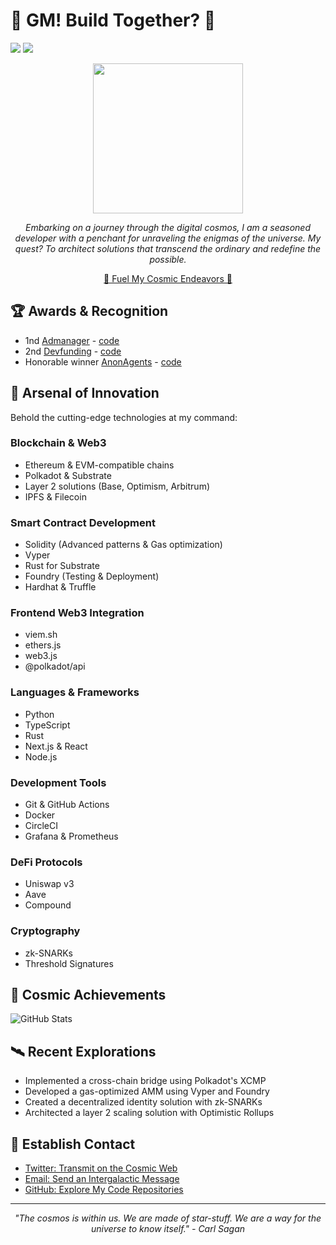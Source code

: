 # 🚀 GM! Build Together? 🚀

<a href="https://www.twitter.com/codingsh"><img src="https://img.shields.io/twitter/follow/codingsh?style=social" /></a>
<a href="https://www.warpcast.com/codingsh"><img src="https://img.shields.io/badge/farcaster-8A2BE2" /></a>

<div align="center">
  <img src="https://www.reactiongifs.com/r/prthrd.gif" width="240px">

  *Embarking on a journey through the digital cosmos, I am a seasoned developer with a penchant for unraveling the enigmas of the universe. My quest? To architect solutions that transcend the ordinary and redefine the possible.*

  [🌟 Fuel My Cosmic Endeavors 🌟]([codingsh.eth](https://etherscan.io/address/0xd1a8Dd23e356B9fAE27dF5DeF9ea025A602EC81e))
</div>


## 🏆 Awards & Recognition

- 1nd [Admanager](https://x.com/reown_/status/1851297801059336372) - [code](https://github.com/developerfred/admanager-core)
- 2nd [Devfunding](https://x.com/reown_/status/1856992479016550846) - [code](https://github.com/developerfred/devfunding)
- Honorable winner [AnonAgents](https://x.com/ZKVProtocol/status/1872349169790427171) - [code](https://github.com/developerfred/AnonAgents)

## 🔧 Arsenal of Innovation

Behold the cutting-edge technologies at my command:

### Blockchain & Web3
- Ethereum & EVM-compatible chains
- Polkadot & Substrate
- Layer 2 solutions (Base, Optimism, Arbitrum)
- IPFS & Filecoin

### Smart Contract Development
- Solidity (Advanced patterns & Gas optimization)
- Vyper
- Rust for Substrate
- Foundry (Testing & Deployment)
- Hardhat & Truffle

### Frontend Web3 Integration
- viem.sh
- ethers.js
- web3.js
- @polkadot/api

### Languages & Frameworks
- Python
- TypeScript
- Rust
- Next.js & React
- Node.js

### Development Tools
- Git & GitHub Actions
- Docker
- CircleCI
- Grafana & Prometheus

### DeFi Protocols
- Uniswap v3
- Aave
- Compound

### Cryptography
- zk-SNARKs
- Threshold Signatures

## 🌌 Cosmic Achievements

![GitHub Stats](https://github-readme-stats.vercel.app/api?username=developerfred&show_icons=true&theme=radical)

## 🛰️ Recent Explorations

- Implemented a cross-chain bridge using Polkadot's XCMP
- Developed a gas-optimized AMM using Vyper and Foundry
- Created a decentralized identity solution with zk-SNARKs
- Architected a layer 2 scaling solution with Optimistic Rollups

## 📡 Establish Contact

- [Twitter: Transmit on the Cosmic Web](https://twitter.com/codingsh)
- [Email: Send an Intergalactic Message](mailto:codingsh@pm.me)
- [GitHub: Explore My Code Repositories](https://github.com/developerfred)

---

<div align="center">
  <i>"The cosmos is within us. We are made of star-stuff. We are a way for the universe to know itself." - Carl Sagan</i>
</div>
